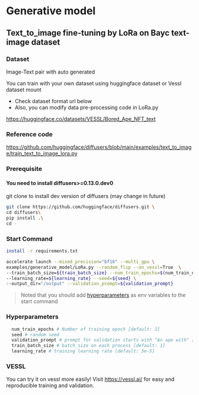 # Generative model

## Text_to_image fine-tuning by LoRa on Bayc text-image dataset

### Dataset 
Image-Text pair with auto generated

You can train with your own dataset using huggingface dataset or Vessl dataset mount
- Check dataset format url below
- Also, you can modify data pre-processing code in LoRa.py 

https://huggingface.co/datasets/VESSL/Bored_Ape_NFT_text


### Reference code 
https://github.com/huggingface/diffusers/blob/main/examples/text_to_image/train_text_to_image_lora.py

### Prerequisite

#### You need to install diffusers>=0.13.0.dev0
git clone to install dev version of diffusers (may change in future)
```bash
git clone https://github.com/huggingface/diffusers.git \
cd diffusers\
pip install .\
cd -
```

### Start Command
```bash
install -r requirements.txt 

accelerate launch --mixed_precision="bf16" --multi_gpu \
examples/generative_model/LoRa.py --random_flip --on_vessl=True  \
--train_batch_size=${train_batch_size} --num_train_epochs=$(num_train_epochs)  \
--learning_rate=${learning_rate} --seed=${seed} \
--output_dir="/output" --validation_prompt=${validation_prompt} 

```


> Noted that you should add [hyperparameters](../README.md) as env variables to the start command

### Hyperparameters
  ```bash
    num_train_epochs # Number of training epoch [default: 1]
    seed # random seed
    validation_prompt # prompt for validation starts with "An ape with" [ex "An ape with red hair and bored eyes"] 
    train_batch_size # batch_size on each process [default: 1] 
    learning_rate # training learning rate [default: 5e-5]
   ```

### VESSL

You can try it on vessl more easily! Visit https://vessl.ai/ for easy and reproducible training and validation.
